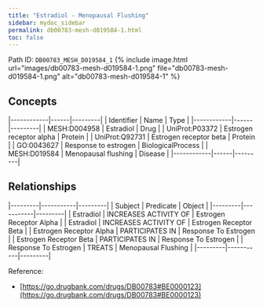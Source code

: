 ```yaml
---
title: "Estradiol - Menopausal Flushing"
sidebar: mydoc_sidebar
permalink: db00783-mesh-d019584-1.html
toc: false 
---
```



Path ID: `DB00783_MESH_D019584_1`
{% include image.html url="images/db00783-mesh-d019584-1.png" file="db00783-mesh-d019584-1.png" alt="db00783-mesh-d019584-1" %}

## Concepts

|------------|------|---------|
| Identifier | Name | Type    |
|------------|------|---------|
| MESH:D004958 | Estradiol | Drug |
| UniProt:P03372 | Estrogen receptor alpha | Protein |
| UniProt:Q92731 | Estrogen receptor beta | Protein |
| GO:0043627 | Response to estrogen | BiologicalProcess |
| MESH:D019584 | Menopausal flushing | Disease |
|------------|------|---------|

## Relationships

|---------|-----------|---------|
| Subject | Predicate | Object  |
|---------|-----------|---------|
| Estradiol | INCREASES ACTIVITY OF | Estrogen Receptor Alpha |
| Estradiol | INCREASES ACTIVITY OF | Estrogen Receptor Beta |
| Estrogen Receptor Alpha | PARTICIPATES IN | Response To Estrogen |
| Estrogen Receptor Beta | PARTICIPATES IN | Response To Estrogen |
| Response To Estrogen | TREATS | Menopausal Flushing |
|---------|-----------|---------|

Reference: 
  - [https://go.drugbank.com/drugs/DB00783#BE0000123](https://go.drugbank.com/drugs/DB00783#BE0000123)

